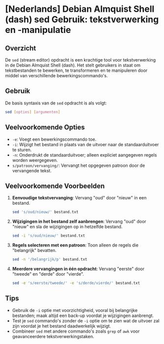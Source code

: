 # [Nederlands] Debian Almquist Shell (dash) sed Gebruik: tekstverwerking en -manipulatie

## Overzicht
De `sed` (stream editor) opdracht is een krachtige tool voor tekstverwerking in de Debian Almquist Shell (dash). Het stelt gebruikers in staat om tekstbestanden te bewerken, te transformeren en te manipuleren door middel van verschillende bewerkingscommando's.

## Gebruik
De basis syntaxis van de `sed` opdracht is als volgt:

```bash
sed [opties] [argumenten]
```

## Veelvoorkomende Opties
- `-e`: Voegt een bewerkingscommando toe.
- `-i`: Wijzigt het bestand in plaats van de uitvoer naar de standaarduitvoer te sturen.
- `-n`: Onderdrukt de standaarduitvoer; alleen expliciet aangegeven regels worden weergegeven.
- `s/patroon/vervanging/`: Vervangt het opgegeven patroon door de vervangende tekst.

## Veelvoorkomende Voorbeelden

1. **Eenvoudige tekstvervanging**:
   Vervang "oud" door "nieuw" in een bestand.
   ```bash
   sed 's/oud/nieuw/' bestand.txt
   ```

2. **Wijzigingen in het bestand zelf aanbrengen**:
   Vervang "oud" door "nieuw" en sla de wijzigingen op in hetzelfde bestand.
   ```bash
   sed -i 's/oud/nieuw/' bestand.txt
   ```

3. **Regels selecteren met een patroon**:
   Toon alleen de regels die "belangrijk" bevatten.
   ```bash
   sed -n '/belangrijk/p' bestand.txt
   ```

4. **Meerdere vervangingen in één opdracht**:
   Vervang "eerste" door "tweede" en "derde" door "vierde".
   ```bash
   sed -e 's/eerste/tweede/' -e 's/derde/vierde/' bestand.txt
   ```

## Tips
- Gebruik de `-i` optie met voorzichtigheid, vooral bij belangrijke bestanden; maak altijd een back-up voordat je wijzigingen aanbrengt.
- Test je `sed` commando's zonder de `-i` optie om te zien wat de uitvoer zal zijn voordat je het bestand daadwerkelijk wijzigt.
- Combineer `sed` met andere commando's zoals `grep` of `awk` voor geavanceerdere tekstverwerkingstaken.
